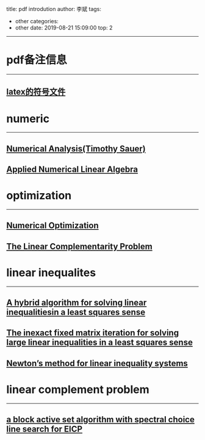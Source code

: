title: pdf introdution
author: 李斌
tags:
  - other
categories:
  - other
date: 2019-08-21 15:09:00
top: 2
---
# pdf备注信息
---
## [latex的符号文件](http://muzi198783.iok.la:27939/latex/LaTeX.pdf)

# numeric
---
## [Numerical Analysis\(Timothy Sauer\)](http://muzi198783.iok.la:27939/numeric/Numerical_Analysis(Timothy_Sauer).pdf)
## [Applied Numerical Linear Algebra](http://muzi198783.iok.la:27939/numeric/applied%20numerical%20linear%20algebra.pdf)

# optimization
---
## [Numerical Optimization](http://muzi198783.iok.la:27939/optimization/numerical%20Optimization.pdf)
## [The Linear Complementarity Problem](http://muzi198783.iok.la:27939/optimization/The%20Linear%20Complementarity%20Problem.pdf)

# linear inequalites
---
## [A hybrid algorithm for solving linear inequalitiesin a least squares sense](http://muzi198783.iok.la:27939/linear_equalities/A%20hybrid%20algorithm%20for%20solving%20linear%20inequalities%20in%20a%20least%20squares%20sense.pdf)
## [The inexact fixed matrix iteration for solving large linear inequalities in a least squares sense](http://muzi198783.iok.la:27939/linear_equalities/The%20inexact%20fixed%20matrix%20iteration%20for%20solving%20large%20linear%20inequalities%20in%20a%20least%20squares%20sense.pdf)
## [Newton’s method for linear inequality systems](http://muzi198783.iok.la:27939/linear_equalities/Newtons%20method%20for%20linear%20inequality%20systems.pdf)

# linear complement problem
---
## [a block active set algorithm with spectral choice line search for EICP](http://muzi198783.iok.la:27939/LCP/a%20block%20active%20set%20algorithm%20with%20spectral%20choice%20line%20search%20for%20EICP)


